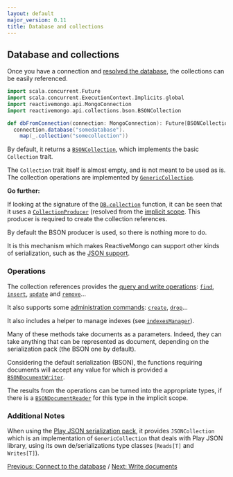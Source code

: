 ```yaml
---
layout: default
major_version: 0.11
title: Database and collections
---
```


## Database and collections

Once you have a connection and [resolved the database](./connect-database.html), the collections can be easily referenced.

```scala
import scala.concurrent.Future
import scala.concurrent.ExecutionContext.Implicits.global
import reactivemongo.api.MongoConnection
import reactivemongo.api.collections.bson.BSONCollection

def dbFromConnection(connection: MongoConnection): Future[BSONCollection] =
  connection.database("somedatabase").
    map(_.collection("somecollection"))
```

By default, it returns a [`BSONCollection`](../../api/index.html#reactivemongo.api.collections.bson.BSONCollection), which implements the basic `Collection` trait.

The `Collection` trait itself is almost empty, and is not meant to be used as is. The collection operations are implemented by [`GenericCollection`](../../api/index.html#reactivemongo.api.collections.GenericCollection).

**Go further:**

If looking at the signature of the [`DB.collection`](../../api/index.html#reactivemongo.api.DefaultDB@collection[C%3C:reactivemongo.api.Collection](name:String,failoverStrategy:reactivemongo.api.FailoverStrategy)(implicitproducer:reactivemongo.api.CollectionProducer[C]):C) function, it can be seen that it uses a [`CollectionProducer`](../../api/index.html#reactivemongo.api.CollectionProducer) (resolved from the [implicit scope](http://docs.scala-lang.org/tutorials/FAQ/finding-implicits.html). This producer is required to create the collection references.

By default the BSON producer is used, so there is nothing more to do.

It is this mechanism which makes ReactiveMongo can support other kinds of serialization, such as the [JSON support](../json/overview.html).

### Operations

The collection references provides the [query and write operations](https://docs.mongodb.com/manual/reference/command/#query-and-write-operation-commands): [`find`](../../api/index.html#reactivemongo.api.collections.GenericCollection@find[S,P](selector:S,projection:P)(implicitswriter:GenericCollection.this.pack.Writer[S],implicitpwriter:GenericCollection.this.pack.Writer[P]):reactivemongo.api.collections.GenericQueryBuilder[GenericCollection.this.pack.type]), [`insert`](../../api/index.html#reactivemongo.api.collections.GenericCollection@insert[T](document:T,writeConcern:reactivemongo.api.commands.WriteConcern)(implicitwriter:GenericCollection.this.pack.Writer[T],implicitec:scala.concurrent.ExecutionContext):scala.concurrent.Future[reactivemongo.api.commands.WriteResult]), [`update`](../../api/index.html#reactivemongo.api.collections.GenericCollection@update[S,U](selector:S,update:U,writeConcern:reactivemongo.api.commands.WriteConcern,upsert:Boolean,multi:Boolean)(implicitselectorWriter:GenericCollection.this.pack.Writer[S],implicitupdateWriter:GenericCollection.this.pack.Writer[U],implicitec:scala.concurrent.ExecutionContext):scala.concurrent.Future[reactivemongo.api.commands.UpdateWriteResult]) and [`remove`](../../api/index.html#reactivemongo.api.collections.GenericCollection@remove[T](query:T,writeConcern:reactivemongo.api.commands.WriteConcern,firstMatchOnly:Boolean)(implicitwriter:GenericCollection.this.pack.Writer[T],implicitec:scala.concurrent.ExecutionContext):scala.concurrent.Future[reactivemongo.api.commands.WriteResult])...

It also supports some [administration commands](https://docs.mongodb.com/manual/reference/command/#instance-administration-commands): [`create`](../../api/index.html#reactivemongo.api.collections.GenericCollection@create(autoIndexId:Boolean)(implicitec:scala.concurrent.ExecutionContext):scala.concurrent.Future[Unit]), [`drop`](../../api/index.html#reactivemongo.api.collections.GenericCollection@drop(failIfNotFound:Boolean)(implicitec:scala.concurrent.ExecutionContext):scala.concurrent.Future[Boolean])...

It also includes a helper to manage indexes (see [`indexesManager`](../../api/index.html#reactivemongo.api.collections.GenericCollection@indexesManager(implicitec:scala.concurrent.ExecutionContext):reactivemongo.api.indexes.CollectionIndexesManager)).

Many of these methods take documents as a parameters.
Indeed, they can take anything that can be represented as document, depending on the serialization pack (the BSON one by default).

Considering the default serialization (BSON), the functions requiring documents will accept any value for which is provided a [`BSONDocumentWriter`](../bson/typeclasses.html).

The results from the operations can be turned into the appropriate types, if there is a [`BSONDocumentReader`](../../api/index.html#reactivemongo.bson.BSONDocumentReader) for this type in the implicit scope.

### Additional Notes

When using the [Play JSON serialization pack](../json/overview.html), it provides `JSONCollection` which is an implementation of `GenericCollection` that deals with Play JSON library, using its own de/serializations type classes (`Reads[T]` and `Writes[T]`).

[Previous: Connect to the database](./connect-database.html) / [Next: Write documents](./write-documents.html)
